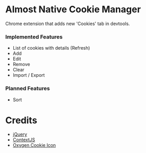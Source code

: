# Almost Native Cookie Manager

Chrome extension that adds new 'Cookies' tab in devtools.

### Implemented Features
 * List of cookies with details (Refresh)
 * Add
 * Edit
 * Remove
 * Clear
 * Import / Export

### Planned Features
 * Sort

# Credits
 * [jQuery](http://jquery.com/)
 * [ContextJS](http://contextjs.com/)
 * [Oxygen Cookie Icon](http://www.oxygen-icons.org/)
